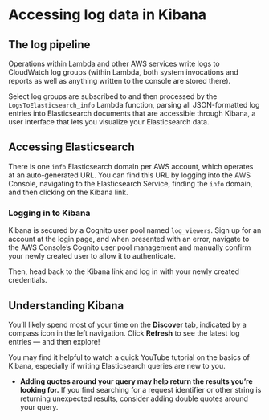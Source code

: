 # Accessing log data in Kibana

## The log pipeline

Operations within Lambda and other AWS services write logs to CloudWatch log groups (within Lambda, both system invocations and reports as well as anything written to the console are stored there).

Select log groups are subscribed to and then processed by the `LogsToElasticsearch_info` Lambda function, parsing all JSON-formatted log entries into Elasticsearch documents that are accessible through Kibana, a user interface that lets you visualize your Elasticsearch data.

## Accessing Elasticsearch

There is one `info` Elasticsearch domain per AWS account, which operates at an auto-generated URL. You can find this URL by logging into the AWS Console, navigating to the Elasticsearch Service, finding the `info` domain, and then clicking on the Kibana link.

### Logging in to Kibana

Kibana is secured by a Cognito user pool named `log_viewers`. Sign up for an account at the login page, and when presented with an error, navigate to the AWS Console’s Cognito user pool management and manually confirm your newly created user to allow it to authenticate.

Then, head back to the Kibana link and log in with your newly created credentials.

## Understanding Kibana

You’ll likely spend most of your time on the **Discover** tab, indicated by a compass icon in the left navigation. Click **Refresh** to see the latest log entries — and then explore!

You may find it helpful to watch a quick YouTube tutorial on the basics of Kibana, especially if writing Elasticsearch queries are new to you.

- **Adding quotes around your query may help return the results you’re looking for.** If you find searching for a request identifier or other string is returning unexpected results, consider adding double quotes around your query.

